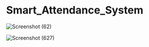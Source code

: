 # Smart_Attendance_System
![Screenshot (62)](https://github.com/tripti033/Smart_Attendance_System/assets/107789391/d192c30b-c59e-43a2-b10f-25f0adeb51c7)


![Screenshot (627)](https://github.com/tripti033/Smart_Attendance_System/assets/107789391/6de3d62d-7da1-4088-adde-3e1316008c00)
